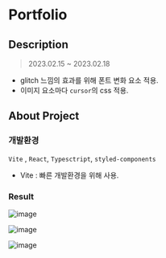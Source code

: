 # Portfolio

## Description

> 2023.02.15 ~ 2023.02.18

- glitch 느낌의 효과를 위해 폰트 변화 요소 적용.
- 이미지 요소마다 `cursor`의 css 적용.

## About Project

### 개발환경

`Vite` , `React`, `Typesctript`, `styled-components`

- Vite : 빠른 개발환경을 위해 사용.

### Result

![image](https://user-images.githubusercontent.com/78190786/219871565-997b9c5c-e021-44d4-b2a9-91999c555a06.png)

![image](https://user-images.githubusercontent.com/78190786/219871847-dff31333-21ce-4192-9502-69d841d01c2d.png)

![image](https://user-images.githubusercontent.com/78190786/219872965-3fadc9d6-9487-496e-bee7-274da268b3bc.png)
